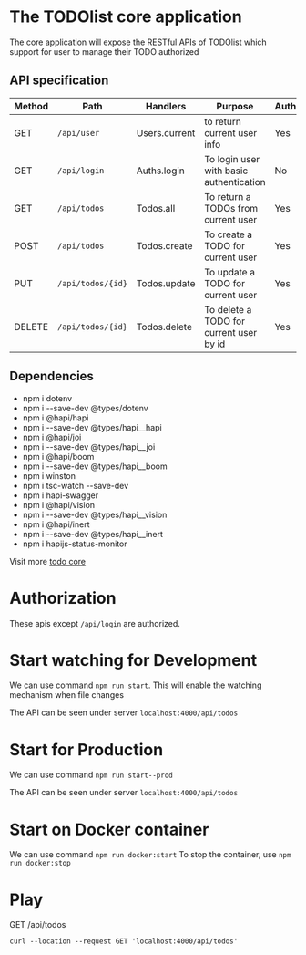 # The TODOlist core application
The core application will expose the RESTful APIs of TODOlist which support for user to manage their TODO authorized

## API specification

| Method | Path | Handlers | Purpose | Authorized |
| --- | --- | --- | --- | --- |
| GET | `/api/user` | Users.current | to return current user info | Yes | 
| GET | `/api/login` | Auths.login | To login user with basic authentication | No | 
| GET | `/api/todos` | Todos.all | To return a TODOs from current user | Yes | 
| POST | `/api/todos` | Todos.create | To create a TODO for current user | Yes | 
| PUT | `/api/todos/{id}` | Todos.update | To update a TODO for current user | Yes | 
| DELETE | `/api/todos/{id}` | Todos.delete | To delete a TODO for current user by id | Yes | 

## Dependencies
- npm i dotenv
- npm i --save-dev @types/dotenv
- npm i @hapi/hapi
- npm i --save-dev @types/hapi__hapi
- npm i @hapi/joi
- npm i --save-dev @types/hapi__joi
- npm i @hapi/boom
- npm i --save-dev @types/hapi__boom
- npm i winston
- npm i tsc-watch --save-dev
- npm i hapi-swagger 
- npm i @hapi/vision
- npm i --save-dev @types/hapi__vision
- npm i @hapi/inert
- npm i --save-dev @types/hapi__inert
- npm i hapijs-status-monitor


Visit more [todo core](../todos/core/)

# Authorization
These apis except `/api/login` are authorized.

# Start watching for Development

We can use command ```npm run start```. This will enable the watching mechanism when file changes

The API can be seen under server `localhost:4000/api/todos`

# Start for Production

We can use command ```npm run start--prod```

The API can be seen under server `localhost:4000/api/todos`

# Start on Docker container
We can use command ```npm run docker:start```
To stop the container, use ```npm run docker:stop```

# Play

GET /api/todos

```
curl --location --request GET 'localhost:4000/api/todos'
```
